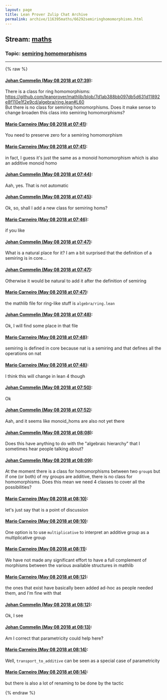 ```yaml
---
layout: page
title: Lean Prover Zulip Chat Archive 
permalink: archive/116395maths/66292semiringhomomorphisms.html
---
```


## Stream: [maths](index.html)
### Topic: [semiring homomorphisms](66292semiringhomomorphisms.html)

---


{% raw %}
#### [ Johan Commelin (May 08 2018 at 07:39)](https://leanprover.zulipchat.com/#narrow/stream/116395-maths/topic/semiring%20homomorphisms/near/126249853):
<p>There is a class for ring homomorphisms: <a href="https://github.com/leanprover/mathlib/blob/7d1ab388bb097db5d631d11892e8f110e1f2e9cd/algebra/ring.lean#L60" target="_blank" title="https://github.com/leanprover/mathlib/blob/7d1ab388bb097db5d631d11892e8f110e1f2e9cd/algebra/ring.lean#L60">https://github.com/leanprover/mathlib/blob/7d1ab388bb097db5d631d11892e8f110e1f2e9cd/algebra/ring.lean#L60</a><br>
But there is no class for semiring homomorphisms. Does it make sense to change broaden this class into semiring homomorphisms?</p>

#### [ Mario Carneiro (May 08 2018 at 07:41)](https://leanprover.zulipchat.com/#narrow/stream/116395-maths/topic/semiring%20homomorphisms/near/126249910):
<p>You need to preserve zero for a semiring homomorphism</p>

#### [ Mario Carneiro (May 08 2018 at 07:41)](https://leanprover.zulipchat.com/#narrow/stream/116395-maths/topic/semiring%20homomorphisms/near/126249917):
<p>in fact, I guess it's just the same as a monoid homomorphism which is also an additive monoid homo</p>

#### [ Johan Commelin (May 08 2018 at 07:44)](https://leanprover.zulipchat.com/#narrow/stream/116395-maths/topic/semiring%20homomorphisms/near/126250020):
<p>Aah, yes. That is not automatic</p>

#### [ Johan Commelin (May 08 2018 at 07:45)](https://leanprover.zulipchat.com/#narrow/stream/116395-maths/topic/semiring%20homomorphisms/near/126250030):
<p>Ok, so, shall I add a new class for semiring homs?</p>

#### [ Mario Carneiro (May 08 2018 at 07:46)](https://leanprover.zulipchat.com/#narrow/stream/116395-maths/topic/semiring%20homomorphisms/near/126250073):
<p>if you like</p>

#### [ Johan Commelin (May 08 2018 at 07:47)](https://leanprover.zulipchat.com/#narrow/stream/116395-maths/topic/semiring%20homomorphisms/near/126250095):
<p>What is a natural place for it? I am a bit surprised that the definition of a semiring is in core...</p>

#### [ Johan Commelin (May 08 2018 at 07:47)](https://leanprover.zulipchat.com/#narrow/stream/116395-maths/topic/semiring%20homomorphisms/near/126250098):
<p>Otherwise it would be natural to add it after the definition of semiring</p>

#### [ Mario Carneiro (May 08 2018 at 07:47)](https://leanprover.zulipchat.com/#narrow/stream/116395-maths/topic/semiring%20homomorphisms/near/126250099):
<p>the mathlib file for ring-like stuff is <code>algebra/ring.lean</code></p>

#### [ Johan Commelin (May 08 2018 at 07:48)](https://leanprover.zulipchat.com/#narrow/stream/116395-maths/topic/semiring%20homomorphisms/near/126250139):
<p>Ok, I will find some place in that file</p>

#### [ Mario Carneiro (May 08 2018 at 07:48)](https://leanprover.zulipchat.com/#narrow/stream/116395-maths/topic/semiring%20homomorphisms/near/126250142):
<p>semiring is defined in core because nat is a semiring and that defines all the operations on nat</p>

#### [ Mario Carneiro (May 08 2018 at 07:48)](https://leanprover.zulipchat.com/#narrow/stream/116395-maths/topic/semiring%20homomorphisms/near/126250145):
<p>I think this will change in lean 4 though</p>

#### [ Johan Commelin (May 08 2018 at 07:50)](https://leanprover.zulipchat.com/#narrow/stream/116395-maths/topic/semiring%20homomorphisms/near/126250197):
<p>Ok</p>

#### [ Johan Commelin (May 08 2018 at 07:52)](https://leanprover.zulipchat.com/#narrow/stream/116395-maths/topic/semiring%20homomorphisms/near/126250257):
<p>Aah, and it seems like monoid_homs are also not yet there</p>

#### [ Johan Commelin (May 08 2018 at 08:08)](https://leanprover.zulipchat.com/#narrow/stream/116395-maths/topic/semiring%20homomorphisms/near/126250694):
<p>Does this have anything to do with the "algebraic hierarchy" that I sometimes hear people talking about?</p>

#### [ Johan Commelin (May 08 2018 at 08:09)](https://leanprover.zulipchat.com/#narrow/stream/116395-maths/topic/semiring%20homomorphisms/near/126250713):
<p>At the moment there is a class for homomorphisms between two <code>group</code>s but if one (or both) of my groups are additive, there is no class for homomorphisms. Does this mean we need 4 classes to cover all the possibilities?</p>

#### [ Mario Carneiro (May 08 2018 at 08:10)](https://leanprover.zulipchat.com/#narrow/stream/116395-maths/topic/semiring%20homomorphisms/near/126250760):
<p>let's just say that is a point of discussion</p>

#### [ Mario Carneiro (May 08 2018 at 08:10)](https://leanprover.zulipchat.com/#narrow/stream/116395-maths/topic/semiring%20homomorphisms/near/126250763):
<p>One option is to use <code>multiplicative</code> to interpret an additive group as a multiplicative group</p>

#### [ Mario Carneiro (May 08 2018 at 08:11)](https://leanprover.zulipchat.com/#narrow/stream/116395-maths/topic/semiring%20homomorphisms/near/126250772):
<p>We have not made any significant effort to have a full complement of morphisms between the various available structures in mathlib</p>

#### [ Mario Carneiro (May 08 2018 at 08:12)](https://leanprover.zulipchat.com/#narrow/stream/116395-maths/topic/semiring%20homomorphisms/near/126250811):
<p>the ones that exist have basically been added ad-hoc as people needed them, and I'm fine with that</p>

#### [ Johan Commelin (May 08 2018 at 08:12)](https://leanprover.zulipchat.com/#narrow/stream/116395-maths/topic/semiring%20homomorphisms/near/126250812):
<p>Ok, I see</p>

#### [ Johan Commelin (May 08 2018 at 08:13)](https://leanprover.zulipchat.com/#narrow/stream/116395-maths/topic/semiring%20homomorphisms/near/126250820):
<p>Am I correct that parametricity could help here?</p>

#### [ Mario Carneiro (May 08 2018 at 08:14)](https://leanprover.zulipchat.com/#narrow/stream/116395-maths/topic/semiring%20homomorphisms/near/126250859):
<p>Well, <code>transport_to_additive</code> can be seen as a special case of parametricity</p>

#### [ Mario Carneiro (May 08 2018 at 08:14)](https://leanprover.zulipchat.com/#narrow/stream/116395-maths/topic/semiring%20homomorphisms/near/126250863):
<p>but there is also a lot of renaming to be done by the tactic</p>


{% endraw %}
